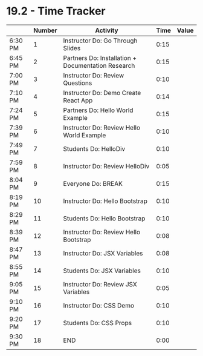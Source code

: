 # 19.2 - Time Tracker

|         | Number | Activity                                           | Time | Value |
| ------- | ------ | -------------------------------------------------- | ---- | ----- |
| 6:30 PM | 1      | Instructor Do: Go Through Slides                   | 0:15 |       |
| 6:45 PM | 2      | Partners Do: Installation + Documentation Research | 0:15 |       |
| 7:00 PM | 3      | Instructor Do: Review Questions                    | 0:10 |       |
| 7:10 PM | 4      | Instructor Do: Demo Create React App               | 0:14 |       |
| 7:24 PM | 5      | Partners Do: Hello World Example                   | 0:15 |       |
| 7:39 PM | 6      | Instructor Do: Review Hello World Example          | 0:10 |       |
| 7:49 PM | 7      | Students Do: HelloDiv                              | 0:10 |       |
| 7:59 PM | 8      | Instructor Do: Review HelloDiv                     | 0:05 |       |
| 8:04 PM | 9      | Everyone Do: BREAK                                 | 0:15 |       |
| 8:19 PM | 10     | Instructor Do: Hello Bootstrap                     | 0:10 |       |
| 8:29 PM | 11     | Students Do: Hello Bootstrap                       | 0:10 |       |
| 8:39 PM | 12     | Instructor Do: Review Hello Bootstrap              | 0:08 |       |
| 8:47 PM | 13     | Instructor Do: JSX Variables                       | 0:08 |       |
| 8:55 PM | 14     | Students Do: JSX Variables                         | 0:10 |       |
| 9:05 PM | 15     | Instructor Do: Review JSX Variables                | 0:05 |       |
| 9:10 PM | 16     | Instructor Do: CSS Demo                            | 0:10 |       |
| 9:20 PM | 17     | Students Do: CSS Props                             | 0:10 |       |
| 9:30 PM | 18     | END                                                | 0:00 |       |
